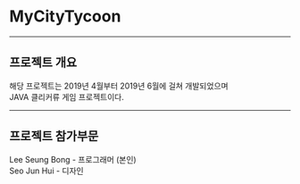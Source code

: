 # MyCityTycoon
-------------------
## 프로젝트 개요
해당 프로젝트는 2019년 4월부터 2019년 6월에 걸쳐 개발되었으며 <br/>
JAVA 클리커류 게임 프로젝트이다.

-------------------
## 프로젝트 참가부문
Lee Seung Bong  - 프로그래머 (본인) <br/>
Seo Jun Hui     - 디자인
